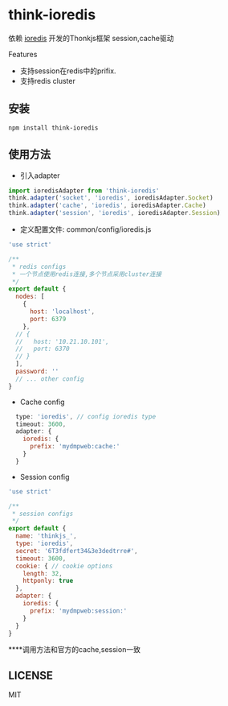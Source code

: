 # think-ioredis

依赖 [ioredis](https://www.npmjs.com/package/ioredis) 开发的Thonkjs框架 session,cache驱动

Features
- 支持session在redis中的prifix.
- 支持redis cluster

## 安装
```
npm install think-ioredis
```

## 使用方法
- 引入adapter
```js
import ioredisAdapter from 'think-ioredis'
think.adapter('socket', 'ioredis', ioredisAdapter.Socket)
think.adapter('cache', 'ioredis', ioredisAdapter.Cache)
think.adapter('session', 'ioredis', ioredisAdapter.Session)
```
- 定义配置文件: common/config/ioredis.js
```js
'use strict'

/**
 * redis configs
 * 一个节点使用redis连接,多个节点采用cluster连接
 */
export default {
  nodes: [
    {
      host: 'localhost',
      port: 6379
    },
  // {
  //   host: '10.21.10.101',
  //   port: 6370
  // }
  ],
  password: ''
  // ... other config
}

```

- Cache config
```js
  type: 'ioredis', // config ioredis type
  timeout: 3600, 
  adapter: { 
    ioredis: {
      prefix: 'mydmpweb:cache:'
    }
  }
```

- Session config
```js
'use strict'

/**
 * session configs
 */
export default {
  name: 'thinkjs_',
  type: 'ioredis',
  secret: '6T3fdfert34&3e3dedtrre#',
  timeout: 3600,
  cookie: { // cookie options
    length: 32,
    httponly: true
  },
  adapter: {
    ioredis: {
      prefix: 'mydmpweb:session:'
    }
  }
}
```

****调用方法和官方的cache,session一致
## LICENSE

MIT
